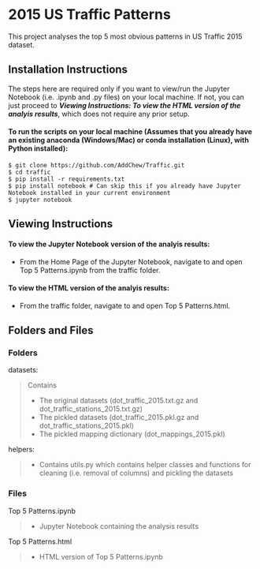 # 2015 US Traffic Patterns
This project analyses the top 5 most obvious patterns in US Traffic 2015 dataset.
## Installation Instructions
The steps here are required only if you want to view/run the Jupyter Notebook (i.e. .ipynb and .py files) on your local machine. If not, you can just proceed to ***Viewing Instructions: To view the HTML version of the analyis results***, which does not require any prior setup.
#### To run the scripts on your local machine (Assumes that you already have an existing anaconda (Windows/Mac) or conda installation (Linux), with Python installed):
```
$ git clone https://github.com/AddChew/Traffic.git
$ cd traffic
$ pip install -r requirements.txt
$ pip install notebook # Can skip this if you already have Jupyter Notebook installed in your current environment
$ jupyter notebook
```
## Viewing Instructions
#### To view the Jupyter Notebook version of the analyis results:
- From the Home Page of the Jupyter Notebook, navigate to and open Top 5 Patterns.ipynb from the traffic folder.
#### To view the HTML version of the analyis results:
- From the traffic folder, navigate to and open Top 5 Patterns.html.

## Folders and Files
### Folders
datasets: 
> Contains
> - The original datasets (dot_traffic_2015.txt.gz and dot_traffic_stations_2015.txt.gz)
> - The pickled datasets (dot_traffic_2015.pkl.gz and dot_traffic_stations_2015.pkl)
> - The pickled mapping dictionary (dot_mappings_2015.pkl)
>
helpers: 
> - Contains utils.py which contains helper classes and functions for cleaning (i.e. removal of columns) and pickling the datasets
>
### Files
Top 5 Patterns.ipynb
> - Jupyter Notebook containing the analysis results
> 
Top 5 Patterns.html
> - HTML version of Top 5 Patterns.ipynb
> 
